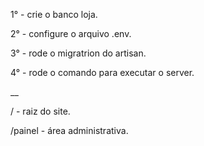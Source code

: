 <p>1° - crie o banco loja.</p>
<p>2° - configure o arquivo .env.</p>
<p>3° - rode o migratrion do artisan.</p>
<p>4° - rode o comando para executar o server.</p>

<p>__</p>

<p>/ - raiz do site.</p>

<p>/painel - área administrativa.</p>
